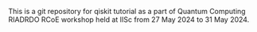 This is a git repository for qiskit tutorial as a part of Quantum Computing RIADRDO RCoE workshop
held at IISc from 27 May 2024 to 31 May 2024.